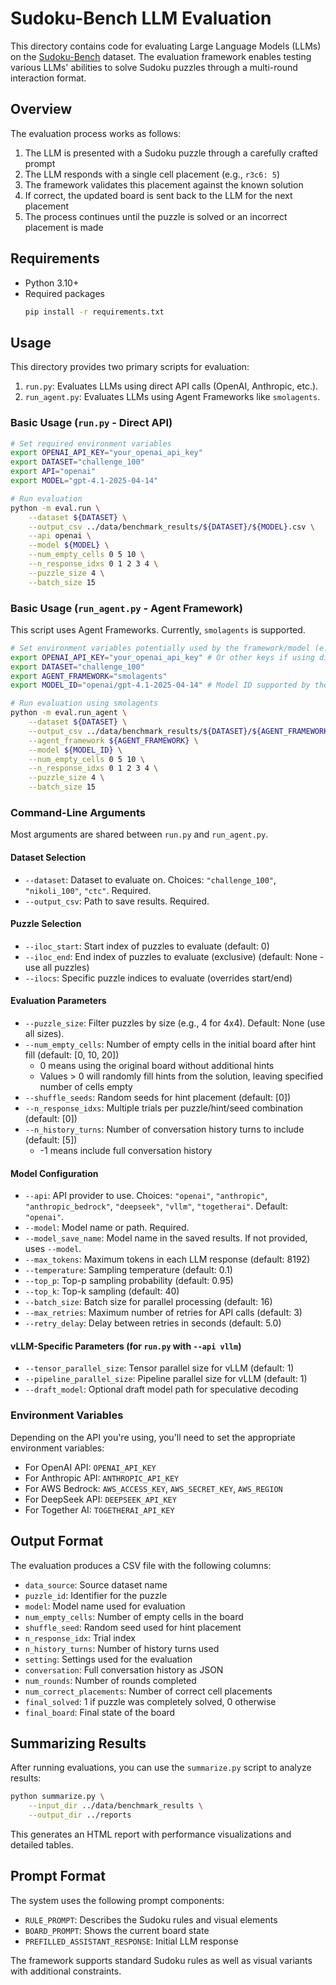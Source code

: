 # Sudoku-Bench LLM Evaluation

This directory contains code for evaluating Large Language Models (LLMs) on the [Sudoku-Bench](https://huggingface.co/datasets/SakanaAI/Sudoku-Bench) dataset. The evaluation framework enables testing various LLMs' abilities to solve Sudoku puzzles through a multi-round interaction format.

## Overview

The evaluation process works as follows:

1. The LLM is presented with a Sudoku puzzle through a carefully crafted prompt
2. The LLM responds with a single cell placement (e.g., `r3c6: 5`)
3. The framework validates this placement against the known solution
4. If correct, the updated board is sent back to the LLM for the next placement
5. The process continues until the puzzle is solved or an incorrect placement is made

## Requirements

- Python 3.10+
- Required packages
  ```bash
  pip install -r requirements.txt
  ```

## Usage

This directory provides two primary scripts for evaluation:

1.  `run.py`: Evaluates LLMs using direct API calls (OpenAI, Anthropic, etc.).
2.  `run_agent.py`: Evaluates LLMs using Agent Frameworks like `smolagents`.

### Basic Usage (`run.py` - Direct API)

```bash
# Set required environment variables
export OPENAI_API_KEY="your_openai_api_key"
export DATASET="challenge_100"
export API="openai"
export MODEL="gpt-4.1-2025-04-14"

# Run evaluation
python -m eval.run \
    --dataset ${DATASET} \
    --output_csv ../data/benchmark_results/${DATASET}/${MODEL}.csv \
    --api openai \
    --model ${MODEL} \
    --num_empty_cells 0 5 10 \
    --n_response_idxs 0 1 2 3 4 \
    --puzzle_size 4 \
    --batch_size 15
```

### Basic Usage (`run_agent.py` - Agent Framework)

This script uses Agent Frameworks. Currently, `smolagents` is supported.

```bash
# Set environment variables potentially used by the framework/model (e.g., litellm)
export OPENAI_API_KEY="your_openai_api_key" # Or other keys if using different models via litellm
export DATASET="challenge_100"
export AGENT_FRAMEWORK="smolagents"
export MODEL_ID="openai/gpt-4.1-2025-04-14" # Model ID supported by the framework (e.g., litellm)

# Run evaluation using smolagents
python -m eval.run_agent \
    --dataset ${DATASET} \
    --output_csv ../data/benchmark_results/${DATASET}/${AGENT_FRAMEWORK}-${MODEL_ID//\//-}.csv \
    --agent_framework ${AGENT_FRAMEWORK} \
    --model ${MODEL_ID} \
    --num_empty_cells 0 5 10 \
    --n_response_idxs 0 1 2 3 4 \
    --puzzle_size 4 \
    --batch_size 15
```

### Command-Line Arguments

Most arguments are shared between `run.py` and `run_agent.py`.

#### Dataset Selection
- `--dataset`: Dataset to evaluate on. Choices: `"challenge_100"`, `"nikoli_100"`, `"ctc"`. Required.
- `--output_csv`: Path to save results. Required.

#### Puzzle Selection
- `--iloc_start`: Start index of puzzles to evaluate (default: 0)
- `--iloc_end`: End index of puzzles to evaluate (exclusive) (default: None - use all puzzles)
- `--ilocs`: Specific puzzle indices to evaluate (overrides start/end)

#### Evaluation Parameters
- `--puzzle_size`: Filter puzzles by size (e.g., 4 for 4x4). Default: None (use all sizes).
- `--num_empty_cells`: Number of empty cells in the initial board after hint fill (default: [0, 10, 20])
  - 0 means using the original board without additional hints
  - Values > 0 will randomly fill hints from the solution, leaving specified number of cells empty
- `--shuffle_seeds`: Random seeds for hint placement (default: [0])
- `--n_response_idxs`: Multiple trials per puzzle/hint/seed combination (default: [0])
- `--n_history_turns`: Number of conversation history turns to include (default: [5])
  - -1 means include full conversation history

#### Model Configuration
- `--api`: API provider to use. Choices: `"openai"`, `"anthropic"`, `"anthropic_bedrock"`, `"deepseek"`, `"vllm"`, `"togetherai"`. Default: `"openai"`.
- `--model`: Model name or path. Required.
- `--model_save_name`: Model name in the saved results. If not provided, uses `--model`.
- `--max_tokens`: Maximum tokens in each LLM response (default: 8192)
- `--temperature`: Sampling temperature (default: 0.1)
- `--top_p`: Top-p sampling probability (default: 0.95)
- `--top_k`: Top-k sampling (default: 40)
- `--batch_size`: Batch size for parallel processing (default: 16)
- `--max_retries`: Maximum number of retries for API calls (default: 3)
- `--retry_delay`: Delay between retries in seconds (default: 5.0)

#### vLLM-Specific Parameters (for `run.py` with `--api vllm`)
- `--tensor_parallel_size`: Tensor parallel size for vLLM (default: 1)
- `--pipeline_parallel_size`: Pipeline parallel size for vLLM (default: 1)
- `--draft_model`: Optional draft model path for speculative decoding

### Environment Variables

Depending on the API you're using, you'll need to set the appropriate environment variables:

- For OpenAI API: `OPENAI_API_KEY`
- For Anthropic API: `ANTHROPIC_API_KEY`
- For AWS Bedrock: `AWS_ACCESS_KEY`, `AWS_SECRET_KEY`, `AWS_REGION`
- For DeepSeek API: `DEEPSEEK_API_KEY`
- For Together AI: `TOGETHERAI_API_KEY`

## Output Format

The evaluation produces a CSV file with the following columns:

- `data_source`: Source dataset name
- `puzzle_id`: Identifier for the puzzle
- `model`: Model name used for evaluation
- `num_empty_cells`: Number of empty cells in the board
- `shuffle_seed`: Random seed used for hint placement
- `n_response_idx`: Trial index
- `n_history_turns`: Number of history turns used
- `setting`: Settings used for the evaluation
- `conversation`: Full conversation history as JSON
- `num_rounds`: Number of rounds completed
- `num_correct_placements`: Number of correct cell placements
- `final_solved`: 1 if puzzle was completely solved, 0 otherwise
- `final_board`: Final state of the board

## Summarizing Results

After running evaluations, you can use the `summarize.py` script to analyze results:

```bash
python summarize.py \
    --input_dir ../data/benchmark_results \
    --output_dir ../reports
```

This generates an HTML report with performance visualizations and detailed tables.

## Prompt Format

The system uses the following prompt components:
- `RULE_PROMPT`: Describes the Sudoku rules and visual elements
- `BOARD_PROMPT`: Shows the current board state
- `PREFILLED_ASSISTANT_RESPONSE`: Initial LLM response

The framework supports standard Sudoku rules as well as visual variants with additional constraints.
